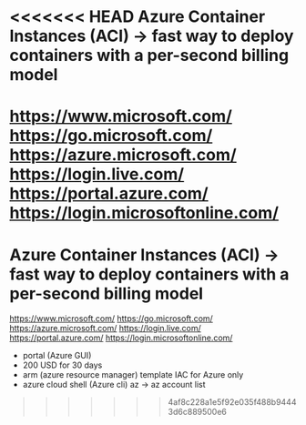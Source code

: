 <<<<<<< HEAD
Azure Container Instances (ACI) -> fast way to deploy containers with a per-second billing model
================================

https://www.microsoft.com/
https://go.microsoft.com/
https://azure.microsoft.com/
https://login.live.com/
https://portal.azure.com/
https://login.microsoftonline.com/
=======
Azure Container Instances (ACI) -> fast way to deploy containers with a per-second billing model
================================

https://www.microsoft.com/
https://go.microsoft.com/
https://azure.microsoft.com/
https://login.live.com/
https://portal.azure.com/
https://login.microsoftonline.com/



- portal (Azure GUI)
- 200 USD for 30 days
- arm (azure resource manager) template IAC for Azure only
- azure cloud shell (Azure cli) az -> az account list
>>>>>>> 4af8c228a1e5f92e035f488b94443d6c889500e6
